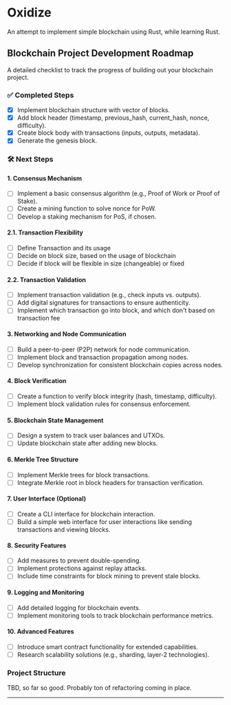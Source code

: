 # Oxidize

An attempt to implement simple blockchain using Rust, while learning Rust.

## Blockchain Project Development Roadmap

A detailed checklist to track the progress of building out your blockchain project.

### ✅ Completed Steps
- [x] Implement blockchain structure with vector of blocks.
- [x] Add block header (timestamp, previous_hash, current_hash, nonce, difficulty).
- [x] Create block body with transactions (inputs, outputs, metadata).
- [x] Generate the genesis block.

### 🛠️ Next Steps

#### 1. Consensus Mechanism
- [ ] Implement a basic consensus algorithm (e.g., Proof of Work or Proof of Stake).
- [ ] Create a mining function to solve nonce for PoW.
- [ ] Develop a staking mechanism for PoS, if chosen.

#### 2.1. Transaction Flexibility
- [ ] Define Transaction and its usage
- [ ] Decide on block size, based on the usage of blockchain
- [ ] Decide if block will be flexible in size (changeable) or fixed

#### 2.2. Transaction Validation
- [ ] Implement transaction validation (e.g., check inputs vs. outputs).
- [ ] Add digital signatures for transactions to ensure authenticity.
- [ ] Implement which transaction go into block, and which don't based on transaction fee

#### 3. Networking and Node Communication
- [ ] Build a peer-to-peer (P2P) network for node communication.
- [ ] Implement block and transaction propagation among nodes.
- [ ] Develop synchronization for consistent blockchain copies across nodes.

#### 4. Block Verification
- [ ] Create a function to verify block integrity (hash, timestamp, difficulty).
- [ ] Implement block validation rules for consensus enforcement.

#### 5. Blockchain State Management
- [ ] Design a system to track user balances and UTXOs.
- [ ] Update blockchain state after adding new blocks.

#### 6. Merkle Tree Structure
- [ ] Implement Merkle trees for block transactions.
- [ ] Integrate Merkle root in block headers for transaction verification.

#### 7. User Interface (Optional)
- [ ] Create a CLI interface for blockchain interaction.
- [ ] Build a simple web interface for user interactions like sending transactions and viewing blocks.

#### 8. Security Features
- [ ] Add measures to prevent double-spending.
- [ ] Implement protections against replay attacks.
- [ ] Include time constraints for block mining to prevent stale blocks.

#### 9. Logging and Monitoring
- [ ] Add detailed logging for blockchain events.
- [ ] Implement monitoring tools to track blockchain performance metrics.

#### 10. Advanced Features
- [ ] Introduce smart contract functionality for extended capabilities.
- [ ] Research scalability solutions (e.g., sharding, layer-2 technologies).

### Project Structure

TBD, so far so good. Probably ton of refactoring coming in place.

---
